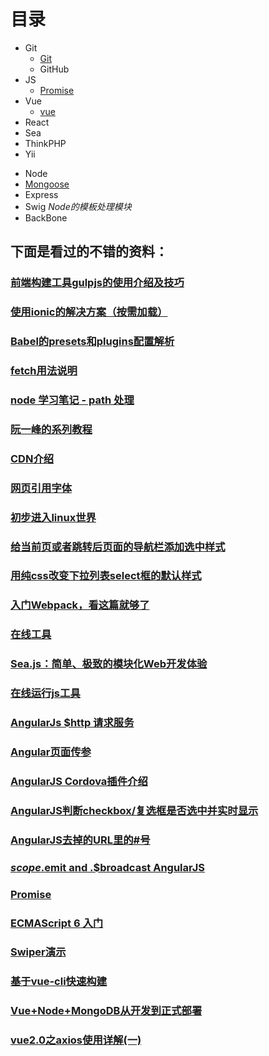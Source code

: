# 目录

- Git
  * [Git](git/git.md)
  * GitHub
- JS
  * [Promise](js/ES6-Promise.md)
- Vue
  - [vue](vue/vue.md)
- React
- Sea
- ThinkPHP
- Yii

* Node
* [Mongoose](mongoose.md)
* Express
* Swig    _Node的模板处理模块_ 
* BackBone



## 下面是看过的不错的资料：

### [前端构建工具gulpjs的使用介绍及技巧](http://www.cnblogs.com/2050/p/4198792.html)

### [使用ionic的解决方案（按需加载） ](http://blog.csdn.net/huwei2003/article/details/52277783)

### [Babel的presets和plugins配置解析 ](https://excaliburhan.com/post/babel-preset-and-plugins.html)

### [fetch用法说明](https://segmentfault.com/a/1190000007019545)

### [node 学习笔记 - path 处理](http://www.cnblogs.com/52cik/p/learn-node-path.html)

### [阮一峰的系列教程](https://github.com/ruanyf/jstraining/blob/master/demos/README.md#eslint)

### [CDN介绍](https://baijia.baidu.com/s?old_id=126615)

### [网页引用字体](https://www.youziku.com/onlinefont/index)

### [初步进入linux世界](http://www.92csz.com/study/linux/4.htm)

### [给当前页或者跳转后页面的导航栏添加选中样式](https://jingyan.baidu.com/article/cb5d6105e10e99005c2fe0cf.html)

### [用纯css改变下拉列表select框的默认样式](http://blog.csdn.net/u011630575/article/details/49250609)

### [入门Webpack，看这篇就够了](http://www.jianshu.com/p/42e11515c10f)

### [在线工具](http://tool.lu/)

### [Sea.js：简单、极致的模块化Web开发体验](https://segmentfault.com/a/1190000000357191)

### [在线运行js工具](http://jsbin.com/kizorocohu/edit?html,js,output)

### [AngularJs $http 请求服务](http://www.cnblogs.com/ys-ys/p/4984639.html)

### [Angular页面传参](https://www.zhihu.com/question/33565135)

### [AngularJS Cordova插件介绍                           ](http://blog.csdn.net/offbye/article/details/38398181)

### [AngularJS判断checkbox/复选框是否选中并实时显示](http://www.cnblogs.com/CheeseZH/p/4517701.html)

### [AngularJS去掉的URL里的#号](http://tool.lu/)

### [$scope.$emit and .$broadcast AngularJS](http://chenpeng.info/html/2260)

### [Promise](https://developer.mozilla.org/zh-CN/docs/Web/JavaScript/Reference/Global_Objects/Promise)

### [ECMAScript 6 入门](http://es6.ruanyifeng.com/)

### [Swiper演示](https://developer.mozilla.org/zh-CN/docs/Web/JavaScript/Reference/Global_Objects/Promise)

### [基于vue-cli快速构建](http://www.jianshu.com/p/2769efeaa10a)

### [Vue+Node+MongoDB从开发到正式部署](http://blog.csdn.net/qq_26598303/article/details/53468399)             

### [vue2.0之axios使用详解(一) ](http://blog.csdn.net/binginsist/article/details/65630547)       

###                       



